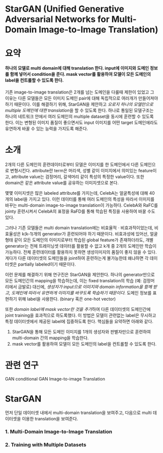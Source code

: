 StarGAN (Unified Generative Adversarial Networks for Multi-Domain Image-to-Image Translation)
=

요약
=
#### 하나의 모델로 multi domain에 대해 translation 한다. input에 이미지와 도메인 정보를 함께 넣어서 condition을 준다. mask vector를 활용하여 모델이 모든 도메인의 label을 컨트롤할 수 있도록 한다.
기존 image-to-image translation은 2개를 넘는 도메인을 다룰때 제한이 있었고
그 이유는 다른 모델들은 모든 이미지 도메인 pair에 대해 독립적으로 여러개가 만들어져야 하기 때문이다.
이를 해결하기 위해, StarGAN을 제안하고 *오로지 하나의 모델만으로 multiple 도메인에 대한 translation*을 할 수 있도록 한다.
하나로 통일된 모델구조는 하나의 네트워크 안에서 여러 도메인의 multiple dataset을 동시에 훈련할 수 있도록 한다.
이는 변형된 이미지 품질이 좋으면서도 input 이미지를 어떤 target 도메인에라도 유연하게 바꿀 수 있는 능력을 가지도록 해준다.

소개
=
2개의 다른 도메인의 훈련데이터로부터 모델은 이미지를 한 도메인에서 다른 도메인으로 변형시킨다.
attribute란 term은 머리색, 성별 같이 이미지에서 의미있는 feature이고, attribute value는 검정머리, 갈색머리 같이 특성의 특정한 value이다.
또한 domain은 같은 attribute value를 공유하는 이미지셋으로 본다.

몇몇 이미지셋은 많은 labeled attribute를 가지는데, CelebA는 얼굴특성에 대해 40개의 label을 가지고 있다.
이런 데이터를 통해 여러 도메인의 특성을 따라서 이미지를 바꾸는 multi-domain image-to-image translation이 가능하다.
CelebA와 RaFC를 jointy 훈련시켜서 CelebA의 표정을 RaFD를 통해 학습된 특징을 사용하여 바꿀 수도 있다.

그러나 기존 모델들은 multi domain translation에는 비효율적ㆍ비효과적이었는데, 비효율성은 k(k-1)개의 generator가 훈련되어야 하기 때문이다.
비효과성에 있어선, 얼굴형태 같이 모든 도메인의 이미지로부터 학습된 global feature가 존재하더라도, 개별 generator는 전체 트레이닝셋 데이터를 활용할 수 없고 k개 중 2개의 도메인만 학습이 가능하다.
전체 훈련데이터를 활용하지 못하면 생성이미지의 품질이 좋지 않을 수 있다.
게다가 다른 데이터셋의 도메인들을 joint하여 훈련하는게 불가능한데 왜냐하면 각 데이터셋은 partially labeled이기 때문이다.

이런 문제를 해결하기 위해 연구진은 StarGAN을 제안한다.
하나의 generator만으로 모든 도메인간의 mapping을 학습하는데, 이는 fixed translation의 학습 (예: 검정머리에서 금발로) 대신에, *생성자가 input으로 이미지와 domain information을 함께 받고, 도메인에 따라서 유연하게 이미지를 바꾸도록 학습하기 때문이다.*
도메인 정보를 표현하기 위해 label을 사용한다. (binary 혹은 one-hot vector)

또한 *domain label에 mask vector란 것을 추가*하여 다른 데이터셋의 도메인간에 joint training을 효과적으로 하도록했다.
이 방법은 모델이 관련없는 label은 무시하고 특정 데이터셋에서 제공된 label에 집중하도록 한다.
핵심들을 요약하면 아래와 같다.

1. StarGAN을 통해 모든 도메인 이미지를 1개의 생성자와 판별자만으로 훈련하여 multi-domain 간의 mapping을 학습한다.
2. mask vector를 활용하여 모델이 모든 도메인의 label을 컨트롤할 수 있도록 한다.

관련 연구
=
GAN
conditional GAN
Image-to-image Translation

StarGAN
=
먼저 단일 데이터셋 내에서 multi-domain translation을 보여주고, 다음으로 multi 데이터셋을 이용한 translation을 보여준다.

### 1. Multi-Domain Image-to-Image Translation

### 2. Training with Multiple Datasets





